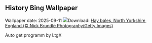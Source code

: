 ## History Bing Wallpaper
Wallpaper date: 2025-09-11
![](https://www.bing.com/th?id=OHR.YorkshireHay_EN-US8523120193_UHD.jpg&w=1000)Download: [Hay bales, North Yorkshire, England (© Nick Brundle Photography/Getty Images)](https://www.bing.com/th?id=OHR.YorkshireHay_EN-US8523120193_UHD.jpg)

Auto get programm by LtgX
